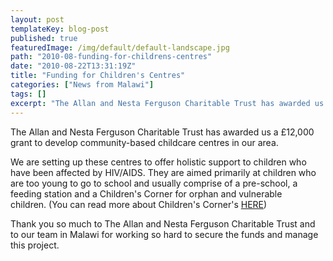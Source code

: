 ```yaml
---
layout: post
templateKey: blog-post
published: true
featuredImage: /img/default/default-landscape.jpg
path: "2010-08-funding-for-childrens-centres"
date: "2010-08-22T13:31:19Z"
title: "Funding for Children's Centres"
categories: ["News from Malawi"]
tags: []
excerpt: "The Allan and Nesta Ferguson Charitable Trust has awarded us a £12,000 grant to develop community-b..."
---
```


The Allan and Nesta Ferguson Charitable Trust has awarded us a £12,000 grant to develop community-based childcare centres in our area.

We are setting up these centres to offer holistic support to children who have been affected by HIV/AIDS. They are aimed primarily at children who are too young to go to school and usually comprise of a pre-school, a feeding station and a Children's Corner for orphan and vulnerable children. (You can read more about Children's Corner's [HERE](/projects/#project-11))

Thank you so much to The Allan and Nesta Ferguson Charitable Trust and to our team in Malawi for working so hard to secure the funds and manage this project.
